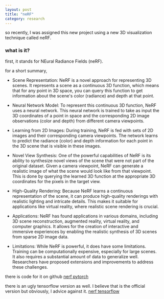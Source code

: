 ```yaml
---
layout: post
title: "neRF"
category: research
---
```


so recently, I was assigned this new project using a new 3D visualization technique called neRF.

### what is it? 

first, it stands for NEural Radiance Fields (neRF).

for a short summary,

- Scene Representation: NeRF is a novel approach for representing 3D scenes. It represents a scene as a continuous 3D function, which means that for
any point in 3D space, you can query this function to get information about the scene's color (radiance) and depth at that point.

- Neural Network Model: To represent this continuous 3D function, NeRF uses a neural network. This neural network is trained to take as input the 3D
coordinates of a point in space and the corresponding 2D image observations (color and depth) from different camera viewpoints.

- Learning from 2D Images: During training, NeRF is fed with sets of 2D images and their corresponding camera viewpoints. The network learns to
predict the radiance (color) and depth information for each point in the 3D scene that is visible in these images.

- Novel View Synthesis: One of the powerful capabilities of NeRF is its ability to synthesize novel views of the scene that were not part of the 
original dataset. Given a camera viewpoint, NeRF can generate a realistic image of what the scene would look like from that viewpoint. This is done by 
querying the learned 3D function at the appropriate 3D coordinates for the pixels in the target view.

- High-Quality Rendering: Because NeRF learns a continuous representation of the scene, it can produce high-quality renderings with realistic 
lighting and intricate details. This makes it suitable for applications like virtual reality, where realistic scene rendering is crucial.

- Applications: NeRF has found applications in various domains, including 3D scene reconstruction, augmented reality, virtual reality, and computer 
graphics. It allows for the creation of interactive and immersive experiences by enabling the realistic synthesis of 3D scenes from sparse 2D image 
data.

- Limitations: While NeRF is powerful, it does have some limitations. Training can be computationally expensive, especially for large scenes. It also 
requires a substantial amount of data to generalize well. Researchers have proposed extensions and improvements to address these challenges.

there is code for it on github [nerf pytorch](https://github.com/yenchenlin/nerf-pytorch)

there is an ugly tensorflow version as well. I believe that is the official version but obviously, I advice against it. [nerf tensorflow](https://github.com/bmild/nerf)


